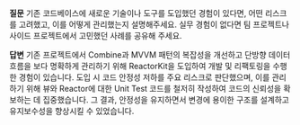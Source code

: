 **질문**
기존 코드베이스에 새로운 기술이나 도구를 도입했던 경험이 있다면, 어떤 리스크를 고려했고, 이를 어떻게 관리했는지 설명해주세요. 실무 경험이 없다면 팀 프로젝트나 사이드 프로젝트에서 고민했던 사례를 공유해 주세요.

**답변**
기존 프로젝트에서 Combine과 MVVM 패턴의 복잡성을 개선하고 단방향 데이터 흐름을 보다 명확하게 관리하기 위해 ReactorKit을 도입하여 개발 및 리팩토링을 수행한 경험이 있습니다. 도입 시 코드 안정성 저하를 주요 리스크로 판단했으며, 이를 관리하기 위해 뷰와 Reactor에 대한 Unit Test 코드를 철저히 작성하여 코드의 신뢰성을 확보하는 데 집중했습니다. 그 결과, 안정성을 유지하면서 변경에 용이한 구조를 설계하고 유지보수성을 향상시킬 수 있었습니다.